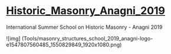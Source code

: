 # [Historic_Masonry_Anagni_2019](http://www.block.arch.ethz.ch/brg/teaching/historic-masonry-summer-school-anagni-2019)
International Summer School on Historic Masonry - Anagni 2019

![img] (Tools/masonry_structures_school_2019_anagni-logo-e1547807560485_1550829849_1920x1080.png)
